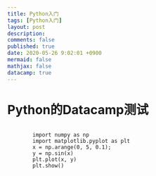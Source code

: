```yaml
---
title: Python入门
tags: [Python入门]
layout: post
description:
comments: false
published: true
date: 2020-05-26 9:02:01 +0900
mermaid: false
mathjax: false
datacamp: true
---
```


# Python的Datacamp测试

<div data-datacamp-exercise data-lang="python" data-height="auto">
    <code data-type="pre-exercise-code"></code>
    <code data-type="sample-code">
        import numpy as np
        import matplotlib.pyplot as plt
        x = np.arange(0, 5, 0.1);
        y = np.sin(x)
        plt.plot(x, y)
        plt.show()
    </code>
    <code data-type="solution"></code>
    <code data-type="sct"></code>
    <div data-type="hint"></div>
</div>


